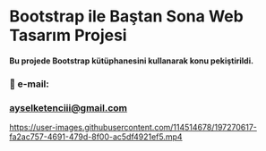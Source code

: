 # Bootstrap ile Baştan Sona Web Tasarım Projesi 
#### Bu projede Bootstrap kütüphanesini kullanarak konu pekiştirildi.

### 📩 e-mail:
### ayselketenciii@gmail.com



https://user-images.githubusercontent.com/114514678/197270617-fa2ac757-4691-479d-8f00-ac5df4921ef5.mp4



